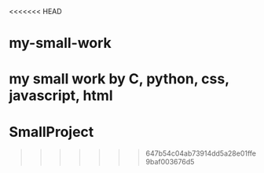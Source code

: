 <<<<<<< HEAD
# my-small-work
my small work by C, python, css, javascript, html
=======
# SmallProject
>>>>>>> 647b54c04ab73914dd5a28e01ffe9baf003676d5
